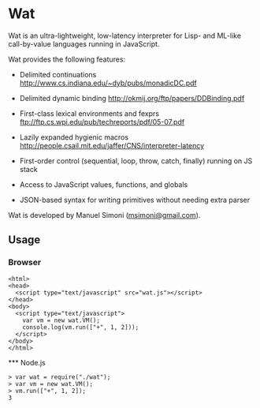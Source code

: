 # Wat

Wat is an ultra-lightweight, low-latency interpreter for Lisp- and
ML-like call-by-value languages running in JavaScript.

Wat provides the following features:

* Delimited continuations http://www.cs.indiana.edu/~dyb/pubs/monadicDC.pdf

* Delimited dynamic binding http://okmij.org/ftp/papers/DDBinding.pdf

* First-class lexical environments and fexprs ftp://ftp.cs.wpi.edu/pub/techreports/pdf/05-07.pdf

* Lazily expanded hygienic macros http://people.csail.mit.edu/jaffer/CNS/interpreter-latency

* First-order control (sequential, loop, throw, catch, finally) running on JS stack

* Access to JavaScript values, functions, and globals

* JSON-based syntax for writing primitives without needing extra parser

Wat is developed by Manuel Simoni (msimoni@gmail.com).

## Usage

### Browser

    <html>
    <head>
      <script type="text/javascript" src="wat.js"></script>
    </head>
    <body>
      <script type="text/javascript">
        var vm = new wat.VM();
        console.log(vm.run(["+", 1, 2]));
      </script>
    </body>
    </html>

*** Node.js

    > var wat = require("./wat");
    > var vm = new wat.VM();
    > vm.run(["+", 1, 2]);
    3
